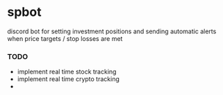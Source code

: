 # spbot
discord bot for setting investment positions and sending automatic alerts when price targets / stop losses are met

### TODO
- implement real time stock tracking 
- implement real time crypto tracking
- 
